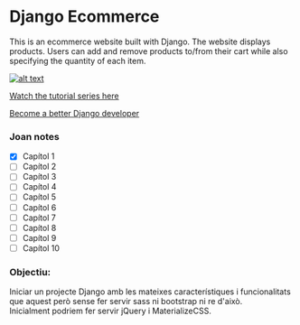 # Django Ecommerce

This is an ecommerce website built with Django. The website displays products. Users can add and remove products to/from their cart while also specifying the quantity of each item.

[![alt text](https://github.com/justdjango/django-ecommerce/blob/master/thumbnail.png "Logo")](https://youtu.be/z4USlooVXG0)

[Watch the tutorial series here](https://youtu.be/z4USlooVXG0)

[Become a better Django developer](https://www.justdjango.com)


### Joan notes

- [x] Capítol 1
- [ ] Capítol 2
- [ ] Capítol 3
- [ ] Capítol 4
- [ ] Capítol 5
- [ ] Capítol 6
- [ ] Capítol 7
- [ ] Capítol 8
- [ ] Capítol 9
- [ ] Capítol 10

### Objectiu:
Iniciar un projecte Django amb les mateixes característiques i funcionalitats que aquest però sense fer servir sass ni bootstrap ni re d'això.  
Inicialment podriem fer servir jQuery i MaterializeCSS.  
